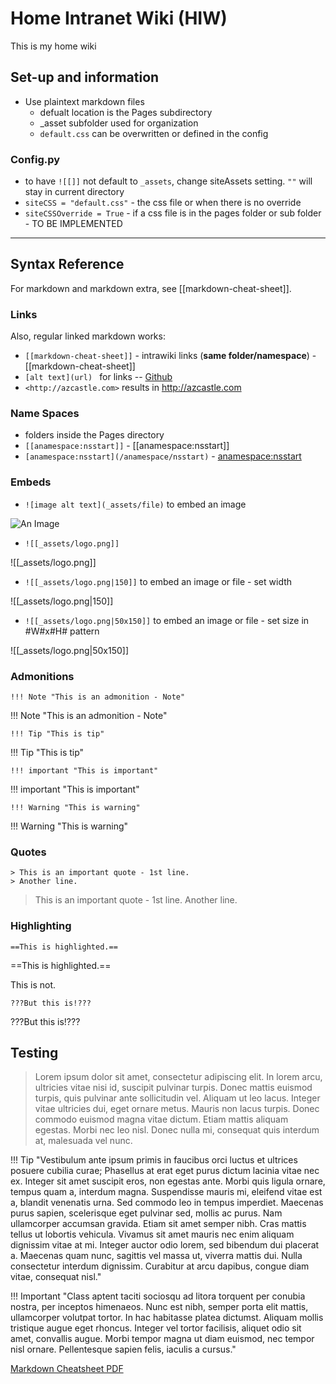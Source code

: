 # Home Intranet Wiki (HIW)

This is my home wiki

## Set-up and information
- Use plaintext markdown files
  - defualt location is the Pages subdirectory
  - _asset subfolder used for organization
  - ``default.css`` can be overwritten or defined in the config

### Config.py
  - to have ``![[]]`` not default to ``_assets``, change siteAssets setting.  ``""`` will stay in current directory
  - ``siteCSS = "default.css"`` - the css file or when there is no override
  - ``siteCSSOverride = True`` - if a css file is in the pages folder or sub folder - TO BE IMPLEMENTED

------

## Syntax Reference
For markdown and markdown extra, see [[markdown-cheat-sheet]].
  
### Links
Also, regular linked markdown works:

  - ``[[markdown-cheat-sheet]]`` - intrawiki links (**same folder/namespace**) - [[markdown-cheat-sheet]]
  - ``[alt text](url) `` for links -- [Github](https://github.com/)
  - ``<http://azcastle.com>`` results in <http://azcastle.com> 

### Name Spaces
- folders inside the Pages directory
- ``[[anamespace:nsstart]]`` - [[anamespace:nsstart]]
- ``[anamespace:nsstart](/anamespace/nsstart)`` - [anamespace:nsstart](/anamespace/nsstart)

### Embeds

  - ``![image alt text](_assets/file)`` to embed an image
  
![An Image](/_assets/logo.png)

- ``![[_assets/logo.png]]``

![[_assets/logo.png]]

- ``![[_assets/logo.png|150]]`` to embed an image or file - set width
  
![[_assets/logo.png|150]]

- ``![[_assets/logo.png|50x150]]`` to embed an image or file - set size in #W#x#H# pattern
  
![[_assets/logo.png|50x150]]

### Admonitions

``!!! Note "This is an admonition - Note"``

!!! Note "This is an admonition - Note"

``!!! Tip "This is tip"``

!!! Tip "This is tip"

``!!! important "This is important"``

!!! important "This is important"

``!!! Warning "This is warning"``

!!! Warning "This is warning"

### Quotes
```
> This is an important quote - 1st line.
> Another line.
```

> This is an important quote - 1st line.
> Another line.

### Highlighting

``==This is highlighted.==``

==This is highlighted.==

This is not.

``???But this is!???``

???But this is!???


## Testing

>Lorem ipsum dolor sit amet, consectetur adipiscing elit. In lorem arcu, ultricies vitae nisi id, suscipit pulvinar turpis. Donec mattis euismod turpis, quis pulvinar ante sollicitudin vel. Aliquam ut leo lacus. Integer vitae ultricies dui, eget ornare metus. Mauris non lacus turpis. Donec commodo euismod magna vitae dictum. Etiam mattis aliquam egestas. Morbi nec leo nisl. Donec nulla mi, consequat quis interdum at, malesuada vel nunc.

!!! Tip "Vestibulum ante ipsum primis in faucibus orci luctus et ultrices posuere cubilia curae; Phasellus at erat eget purus dictum lacinia vitae nec ex. Integer sit amet suscipit eros, non egestas ante. Morbi quis ligula ornare, tempus quam a, interdum magna. Suspendisse mauris mi, eleifend vitae est a, blandit venenatis urna. Sed commodo leo in tempus imperdiet. Maecenas purus sapien, scelerisque eget pulvinar sed, mollis ac purus. Nam ullamcorper accumsan gravida. Etiam sit amet semper nibh. Cras mattis tellus ut lobortis vehicula. Vivamus sit amet mauris nec enim aliquam dignissim vitae at mi. Integer auctor odio lorem, sed bibendum dui placerat a. Maecenas quam nunc, sagittis vel massa ut, viverra mattis dui. Nulla consectetur interdum dignissim. Curabitur at arcu dapibus, congue diam vitae, consequat nisl."

!!! Important "Class aptent taciti sociosqu ad litora torquent per conubia nostra, per inceptos himenaeos. Nunc est nibh, semper porta elit mattis, ullamcorper volutpat tortor. In hac habitasse platea dictumst. Aliquam mollis tristique augue eget rhoncus. Integer vel tortor facilisis, aliquet odio sit amet, convallis augue. Morbi tempor magna ut diam euismod, nec tempor nisl ornare. Pellentesque sapien felis, iaculis a cursus."

[Markdown Cheatsheet PDF](/_assets/markdown-cheat-sheet.pdf)